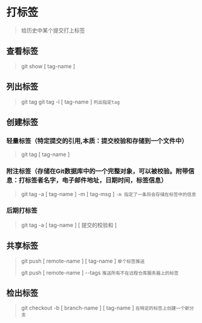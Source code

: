 # 打标签
>   给历史中某个提交打上标签

## 查看标签
>   git show [ tag-name ]

## 列出标签
>   git tag
>   git tag -l [ tag-name ]  `列出指定tag`

## 创建标签

### 轻量标签（特定提交的引用,本质：提交校验和存储到一个文件中）
>   git tag [ tag-name ]

### 附注标签（存储在Git数据库中的一个完整对象，可以被校验。附带信息：打标签者名字，电子邮件地址，日期时间，标签信息）
>   git tag -a [ tag-name ] -m [ tag-msg ] `-m 指定了一条将会存储在标签中的信息`

### 后期打标签
>   git tag -a [ tag-name ] [ 提交的校验和 ]

## 共享标签
>   git push [ remote-name ] [ tag-name ] `单个标签推送`
>
>   git push [ remote-name ] --tags `推送所有不在远程仓库服务器上的标签`

## 检出标签
>   git checkout -b [ branch-name ] [ tag-name ] `在特定的标签上创建一个新分支`
